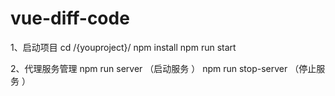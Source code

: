 # vue-diff-code

1、启动项目 
cd /{youproject}/
npm install
npm run start

2、代理服务管理
npm run server （启动服务 ）
npm run stop-server （停止服务 ）

